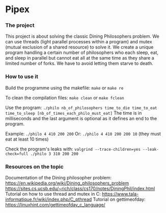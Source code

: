 # Pipex

### The project
This project is about solving the classic Dining Philosophers problem. We can use threads (light parallel processes within a program) and mutex (mutual exclusion of a shared resource) to solve it. We create a unique program handling a certain number of philosophers who each sleep, eat, and sleep in parallel but cannot eat all at the same time as they share a limited number of forks. We have to avoid letting them starve to death.

### How to use it
Build the programme using the makefile:
  `make` or `make re`

  To clean the compilation files: `make clean` or `make fclean`

  Use the program:
  `./philo nb_of_philosophers time_to_die time_to_eat time_to_sleep [nb_of_times_each_philo_must_eat]`
   The time is in milliseconds and the last argument is optional as it defines an end to the program.

   Example: `./philo 4 410 200 200`
   Or: `./philo 4 410 200 200 10` (they must eat at least 10 times)

   Check the program's leaks with: `valgrind --trace-children=yes --leak-check=full ./philo 3 310 200 200`
   

### Resources on the topic
Documentation of the Dining philosopher problem:
https://en.wikipedia.org/wiki/Dining_philosophers_problem
https://sites.cs.ucsb.edu/~rich/class/cs170/notes/DiningPhil/index.html
  Tutorial on how to use thread and mutex in C:
https://www.tala-informatique.fr/wiki/index.php/C_pthread
  Tutorial on gettimeofday:
  https://linuxhint.com/gettimeofday_c_language/
